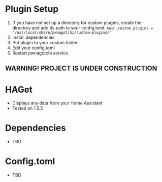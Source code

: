 
# Plugin Setup
1. If you have not set up a directory for custom plugins, create the directory and add its path to your config.toml.
`main.custom_plugins = "/usr/local/share/pwnagotchi/custom-plugins/"`
2. Install dependencies
3. Put plugin to your custom folder
4. Edit your config.toml
5. Restart pwnagotchi service

## WARNING! PROJECT IS UNDER CONSTRUCTION

# HAGet
- Displays any data from your Home Assistant
- Tested on 1.5.5

# Dependencies
- TBD

# Config.toml
- TBD
